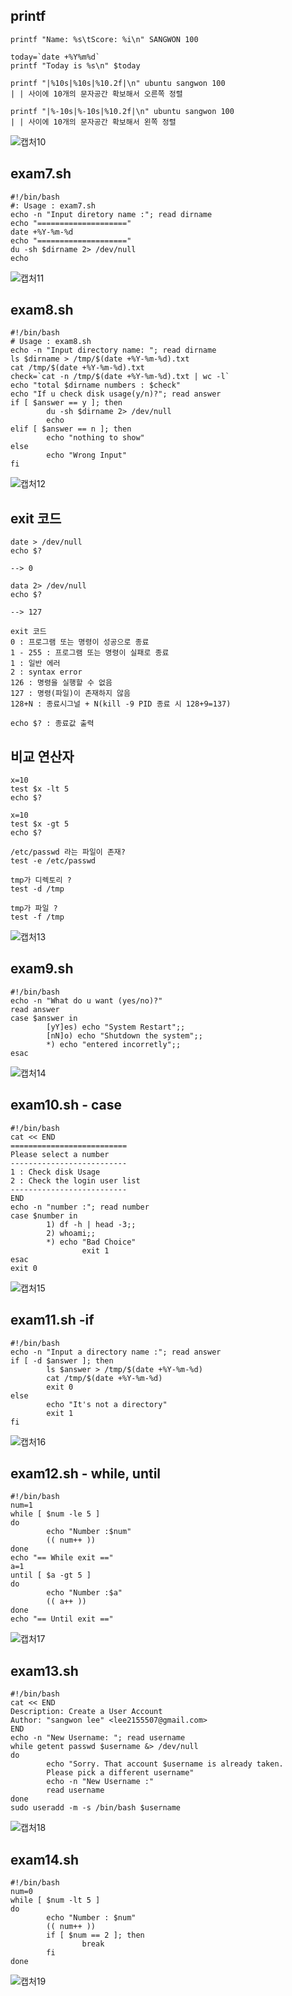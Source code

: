 ## printf 
```
printf "Name: %s\tScore: %i\n" SANGWON 100

today=`date +%Y%m%d`
printf "Today is %s\n" $today

printf "|%10s|%10s|%10.2f|\n" ubuntu sangwon 100
| | 사이에 10개의 문자공간 확보해서 오른쪽 정렬

printf "|%-10s|%-10s|%10.2f|\n" ubuntu sangwon 100
| | 사이에 10개의 문자공간 확보해서 왼쪽 정렬
```
![캡처10](https://user-images.githubusercontent.com/50174803/128688259-6117a417-c958-4383-a38d-a1418a58a34b.jpg)

## exam7.sh
```
#!/bin/bash
#: Usage : exam7.sh
echo -n "Input diretory name :"; read dirname
echo "===================="
date +%Y-%m-%d
echo "===================="
du -sh $dirname 2> /dev/null
echo
```
![캡처11](https://user-images.githubusercontent.com/50174803/128688682-7b4c57f1-c67f-4272-83d0-f663d12094a5.jpg)

## exam8.sh
```
#!/bin/bash
# Usage : exam8.sh
echo -n "Input directory name: "; read dirname
ls $dirname > /tmp/$(date +%Y-%m-%d).txt
cat /tmp/$(date +%Y-%m-%d).txt
check=`cat -n /tmp/$(date +%Y-%m-%d).txt | wc -l`
echo "total $dirname numbers : $check"
echo "If u check disk usage(y/n)?"; read answer
if [ $answer == y ]; then
        du -sh $dirname 2> /dev/null
        echo
elif [ $answer == n ]; then
        echo "nothing to show"
else
        echo "Wrong Input"
fi
```
![캡처12](https://user-images.githubusercontent.com/50174803/128691194-ebb10354-5220-4036-a843-e6f0ebbb20a0.jpg)

## exit 코드
```
date > /dev/null
echo $?

--> 0

data 2> /dev/null
echo $?

--> 127

exit 코드
0 : 프로그램 또는 명령이 성공으로 종료
1 - 255 : 프로그램 또는 명령이 실패로 종료
1 : 일반 에러
2 : syntax error
126 : 명령을 실행할 수 없음
127 : 명령(파일)이 존재하지 않음
128+N : 종료시그널 + N(kill -9 PID 종료 시 128+9=137)

echo $? : 종료값 출력
```

## 비교 연산자
```
x=10
test $x -lt 5
echo $?

x=10
test $x -gt 5
echo $?

/etc/passwd 라는 파일이 존재?
test -e /etc/passwd

tmp가 디렉토리 ?
test -d /tmp

tmp가 파일 ?
test -f /tmp 
```
![캡처13](https://user-images.githubusercontent.com/50174803/128691810-b8d49b87-03d3-4621-814d-f2d451c3223f.jpg)

## exam9.sh
```
#!/bin/bash
echo -n "What do u want (yes/no)?"
read answer
case $answer in
        [yY]es) echo "System Restart";;
        [nN]o) echo "Shutdown the system";;
        *) echo "entered incorretly";;
esac
```
![캡처14](https://user-images.githubusercontent.com/50174803/128693051-4a5a91d8-3c6f-4125-b8b0-0499698b3db7.jpg)

## exam10.sh - case 
```
#!/bin/bash
cat << END
==========================
Please select a number
--------------------------
1 : Check disk Usage
2 : Check the login user list
--------------------------
END
echo -n "number :"; read number
case $number in
        1) df -h | head -3;;
        2) whoami;;
        *) echo "Bad Choice"
                exit 1
esac
exit 0
```
![캡처15](https://user-images.githubusercontent.com/50174803/128693379-d6928768-7ff4-40e9-8c1f-b95b35a7499e.jpg)

## exam11.sh -if 
```
#!/bin/bash
echo -n "Input a directory name :"; read answer
if [ -d $answer ]; then
        ls $answer > /tmp/$(date +%Y-%m-%d)
        cat /tmp/$(date +%Y-%m-%d)
        exit 0
else
        echo "It's not a directory"
        exit 1
fi
```
![캡처16](https://user-images.githubusercontent.com/50174803/128693726-b6da173e-f02a-47ac-8a01-95383932736a.jpg)

## exam12.sh - while, until
```
#!/bin/bash
num=1
while [ $num -le 5 ]
do
        echo "Number :$num"
        (( num++ ))
done
echo "== While exit =="
a=1
until [ $a -gt 5 ]
do
        echo "Number :$a"
        (( a++ ))
done
echo "== Until exit =="
```
![캡처17](https://user-images.githubusercontent.com/50174803/128694115-6b0fe48e-8245-494a-a46a-2bc8143b3e58.jpg)

## exam13.sh
```
#!/bin/bash
cat << END
Description: Create a User Account
Author: "sangwon lee" <lee2155507@gmail.com>
END
echo -n "New Username: "; read username
while getent passwd $username &> /dev/null
do
        echo "Sorry. That account $username is already taken.
        Please pick a different username"
        echo -n "New Username :"
        read username
done
sudo useradd -m -s /bin/bash $username
```
![캡처18](https://user-images.githubusercontent.com/50174803/128695051-cd4811cd-f01b-41cf-9f9e-900efbfce0ea.jpg)


## exam14.sh
```
#!/bin/bash
num=0
while [ $num -lt 5 ]
do
        echo "Number : $num"
        (( num++ ))
        if [ $num == 2 ]; then
                break
        fi
done
```

![캡처19](https://user-images.githubusercontent.com/50174803/128695297-f73e775b-a795-4b59-a5c6-bc2d2dd2e499.jpg)




















